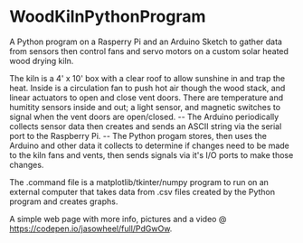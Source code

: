 # WoodKilnPythonProgram
A Python program on a Rasperry Pi and an Arduino Sketch to gather data from sensors then control fans and servo motors on a custom solar heated wood drying kiln.

The kiln is a 4' x 10' box with a clear roof to allow sunshine in and trap the heat. Inside is a circulation fan to push hot air though the wood stack, and linear actuators to open and close vent doors. There are temperature and humitity sensors inside and out; a light sensor, and magnetic switches to signal when the vent doors are open/closed. -- The Arduino periodically collects sensor data then creates and sends an ASCII string via the serial port to the Raspberry Pi. -- The Python progam stores, then uses the Arduino and other data it collects to determine if changes need to be made to the kiln fans and vents, then sends signals via it's I/O ports to make those changes. 
 
The .command file is a matplotlib/tkinter/numpy program to run on an external computer that takes data from .csv files created by the Python program and creates graphs.

A simple web page with more info, pictures and a video @ https://codepen.io/jasowheel/full/PdGwOw.
